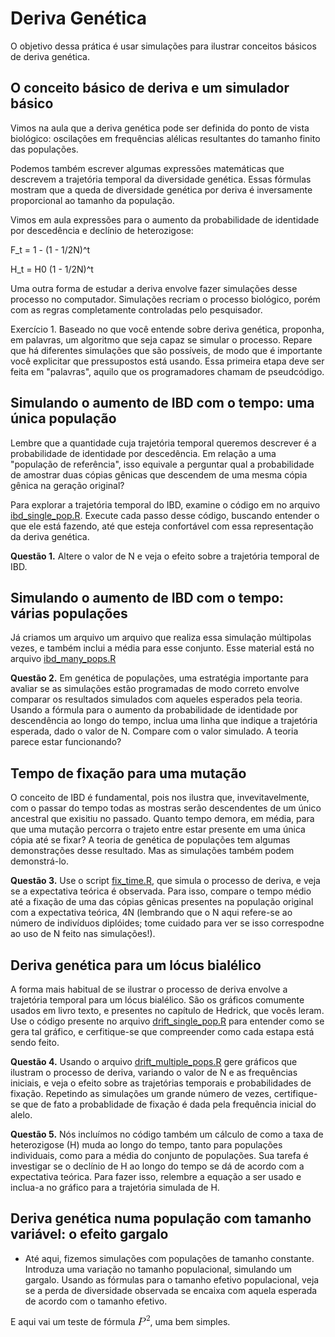 Deriva Genética
==========================================

O objetivo dessa prática é usar simulações para ilustrar conceitos básicos de deriva genética. 

## O conceito básico de deriva e um simulador básico

Vimos na aula que a deriva genética pode ser definida do ponto de vista biológico: oscilações em
frequências alélicas resultantes do tamanho finito das populações.

Podemos também escrever algumas expressões matemáticas que descrevem a
trajetória temporal da diversidade genética. Essas fórmulas mostram que a queda
de diversidade genética por deriva é inversamente proporcional ao tamanho da
população.

Vimos em aula expressões para o aumento da probabilidade de identidade por descedência e declínio de heterozigose:

F_t = 1 - (1 - 1/2N)^t

H_t = H0 (1 - 1/2N)^t

Uma outra forma de estudar a deriva envolve fazer simulações desse processo no
computador. Simulações recriam o processo biológico, porém com as regras
completamente controladas pelo pesquisador.

Exercício 1. Baseado no que você entende sobre deriva genética, proponha, em palavras, um algoritmo que seja capaz se simular o processo. Repare que há diferentes simulações que são possíveis, de modo que é importante você explicitar que pressupostos está usando. Essa primeira etapa deve ser feita em "palavras", aquilo que os programadores chamam de pseudcódigo.

## Simulando o aumento de IBD com o tempo: uma única população

Lembre que a quantidade cuja trajetória temporal queremos descrever é a probabilidade de identidade por descedência. Em relação a uma "população de referência", isso equivale a perguntar qual a probabilidade de amostrar duas cópias gênicas que descendem de uma mesma cópia gênica na geração original?

Para explorar a trajetória temporal do IBD, examine o código em no arquivo [ibd_single_pop.R](https://github.com/genevol-usp/curso-genomica-evolutiva/blob/master/dia2/ibd_single_pop.R). Execute cada passo desse código, buscando entender o que ele está fazendo, até que esteja confortável com essa representação da deriva genética.

**Questão 1.** Altere o valor de N e veja o efeito sobre a trajetória temporal de IBD. 

## Simulando o aumento de IBD com o tempo: várias populações

Já criamos um arquivo um arquivo que realiza essa simulação múltipolas vezes, e também inclui a média para esse conjunto. Esse material está no arquivo [ibd_many_pops.R](https://github.com/genevol-usp/curso-genomica-evolutiva/blob/master/dia2/ibd_many_pops.R)

**Questão 2.** Em genética de populações, uma estratégia importante para avaliar se as simulações estão programadas de modo correto envolve comparar os resultados simulados com aqueles esperados pela teoria. Usando a fórmula para o aumento da probabilidade de identidade por descendência ao longo do tempo, inclua uma linha que indique a trajetória esperada, dado o valor de N. Compare com o valor simulado. A teoria parece estar funcionando? 

## Tempo de fixação para uma mutação

O conceito de IBD é fundamental, pois nos ilustra que, invevitavelmente, com o passar do tempo todas as mostras serão descendentes de um único ancestral que exisitiu no passado. Quanto tempo demora, em média, para que uma mutação percorra o trajeto entre estar presente em uma única cópia até se fixar? A teoria de genética de populações tem algumas demonstrações desse resultado. Mas as simulações também podem demonstrá-lo.

**Questão 3.** Use o script [fix_time.R](https://github.com/genevol-usp/curso-genomica-evolutiva/blob/master/dia2/fix_time.R), que simula o processo de deriva, e veja se a expectativa teórica é observada. Para isso, compare o tempo médio até a fixação de uma das cópias gênicas presentes na população original com a expectativa teórica, 4N (lembrando que o N aqui refere-se ao número de indivíduos diplóides; tome cuidado para ver se isso correspodne ao uso de N feito nas simulações!). 

## Deriva genética para um lócus bialélico

A forma mais habitual de se ilustrar o processo de deriva envolve a trajetória temporal para um lócus bialélico. São os gráficos comumente usados em livro texto, e presentes no capítulo de Hedrick, que vocês leram. Use o código presente no arquivo [drift_single_pop.R](https://github.com/genevol-usp/curso-genomica-evolutiva/blob/master/dia2/drift_single_pop.R) para entender como se gera tal gráfico, e cerfitique-se que compreender como cada estapa está sendo feito.

**Questão 4.** Usando o arquivo [drift_multiple_pops.R](https://github.com/genevol-usp/curso-genomica-evolutiva/blob/master/dia2/drift_multiple_pops.R) gere  gráficos que ilustram o processo de deriva, variando o valor de N e as frequências iniciais, e veja o efeito sobre as trajetórias temporais e probabilidades de fixação. Repetindo as simulações um grande número de vezes, certifique-se que de fato a probablidade de fixação é dada pela frequência inicial do alelo.

**Questão 5.** Nós incluímos no código também um cálculo de como a taxa de heterozigose (H) muda ao longo do tempo, tanto para populações individuais, como para a média do conjunto de populações. Sua tarefa é investigar se o declínio de H ao longo do tempo se dá de acordo com a expectativa teórica. Para fazer isso, relembre a equação a ser usado e inclua-a no gráfico para a trajetória simulada de H.

## Deriva genética numa população com tamanho variável: o efeito gargalo


- Até aqui, fizemos simulações com populações de tamanho constante. Introduza uma variação no tamanho populacional, simulando um gargalo. Usando as fórmulas para o tamanho efetivo populacional, veja se a perda de diversidade observada se encaixa com aquela esperada de acordo com o tamanho efetivo.

E aqui vai um teste de fórmula ![](CodeCogsEqn.gif), uma bem simples.
